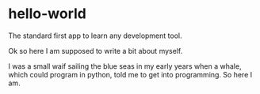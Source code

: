 # hello-world
The standard first app to learn any development tool.

Ok so here I am supposed to write a bit about myself.

I was a small waif sailing the blue seas in my early years when a whale, which could program in python, told me to get into programming. So here I am.
